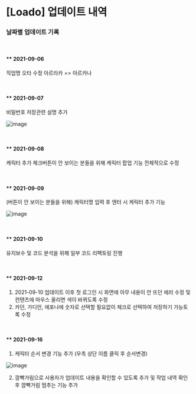# [Loado] 업데이트 내역

### 날짜별 업데이트 기록

<br/>

#### ** 2021-09-06
직업명 오타 수정
아르라카 => 아르카나

<br/>

#### ** 2021-09-07
비밀번호 저장관련 설명 추가

![image](https://user-images.githubusercontent.com/46738034/133563356-8d34f311-84c7-4a9a-b442-6c1ca6443da0.png)

<br/>

#### ** 2021-09-08
케릭터 추가 체크버튼이 안 보이는 분들을 위해 케릭터 팝업 기능 전체적으로 수정

<br/>

#### ** 2021-09-09
(버튼이 안 보이는 분들을 위해) 케릭터명 입력 후 엔터 시 케릭터 추가 기능

![image](https://user-images.githubusercontent.com/46738034/133563800-25d92bd5-f0cc-409f-8726-516004e7ed8b.png)

<br/>

#### ** 2021-09-10
유지보수 및 코드 분석을 위해 일부 코드 리팩토링 진행

<br/>

#### ** 2021-09-12
1. 2021-09-10 업데이트 이후 첫 로그인 시 화면에 아무 내용이 안 뜨던 에러 수정 및 컨탠츠에 마우스 올리면 색이 바뀌도록 수정
2. 카던, 가디언, 에포나에 숫자로 선택할 필요없이 체크로 선택하여 저장하기 가능토록 수정

<br/>

#### ** 2021-09-16
1. 케릭터 순서 변경 기능 추가 (우측 상단 이름 클릭 후 순서변경)

![image](https://user-images.githubusercontent.com/46738034/133565092-edb96b4f-3dd2-4525-80fb-698cdae41aa5.png)

2. 깜빡거림으로 사용자가 업데이트 내용을 확인할 수 있도록 추가 및 작업 내역 확인 후 깜빡거림 멈추는 기능 추가
